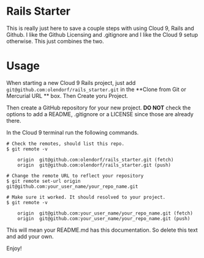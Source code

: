 
# Rails Starter

This is really just here to save a couple steps with using Cloud 9, Rails and Github. I like the Github Licensing and .gitignore and I like the Cloud 9 setup  otherwise. This just combines the two.

# Usage

When starting a new Cloud 9 Rails project, just add `git@github.com:olendorf/rails_starter.git` in the **Clone from Git or Mercurial URL ** box. Then Create yoru Project.

Then create a GitHub repository for your new project. **DO NOT** check the options to add a README, .gitignore or a LICENSE since those are already there.

In the Cloud 9 terminal run the following commands.

```
# Check the remotes, should list this repo.
$ git remote -v  

    origin  git@github.com:olendorf/rails_starter.git (fetch)
    origin  git@github.com:olendorf/rails_starter.git (push)
    
# Change the remote URL to reflect your repository
$ git remote set-url origin git@github.com:your_user_name/your_repo_name.git

# Make sure it worked. It should resolved to your project.
$ git remote -v 

    origin  git@github.com:your_user_name/your_repo_name.git (fetch)
    origin  git@github.com:your_user_name/your_repo_name.git (push)
```


This will mean your README.md has this documentation. So delete this text and add your own. 

Enjoy!
